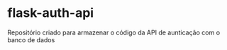 # flask-auth-api

Repositório criado para armazenar o código da API de aunticação com o banco de dados
